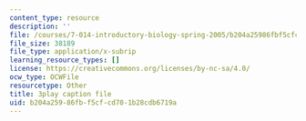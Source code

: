 ```yaml
---
content_type: resource
description: ''
file: /courses/7-014-introductory-biology-spring-2005/b204a25986fbf5cfcd701b28cdb6719a_Yr-cZg9eqp4.srt
file_size: 38189
file_type: application/x-subrip
learning_resource_types: []
license: https://creativecommons.org/licenses/by-nc-sa/4.0/
ocw_type: OCWFile
resourcetype: Other
title: 3play caption file
uid: b204a259-86fb-f5cf-cd70-1b28cdb6719a
---
```

